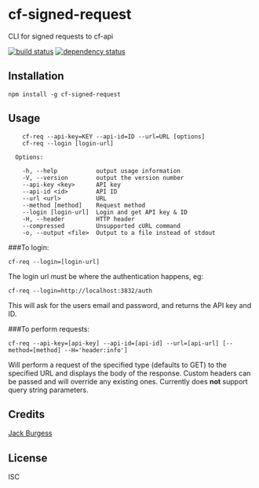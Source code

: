 # cf-signed-request

CLI for signed requests to cf-api

[![build status](https://secure.travis-ci.org/jack828/cf-signed-request.svg)](http://travis-ci.org/jack828/cf-signed-request)
[![dependency status](https://david-dm.org/jack828/cf-signed-request.svg)](https://david-dm.org/jack828/cf-signed-request)

## Installation

```
npm install -g cf-signed-request
```

## Usage

```
    cf-req --api-key=KEY --api-id=ID --url=URL [options]
    cf-req --login [login-url]

  Options:

    -h, --help           output usage information
    -V, --version        output the version number
    --api-key <key>      API key
    --api-id <id>        API ID
    --url <url>          URL
    --method [method]    Request method
    --login [login-url]  Login and get API key & ID
    -H, --header         HTTP header
    --compressed         Unsupported cURL command
    -o, --output <file>  Output to a file instead of stdout
```


###To login:
```
cf-req --login=[login-url]
```
The login url must be where the authentication happens, eg:
```
cf-req --login=http://localhost:3832/auth
```
This will ask for the users email and password, and returns the API key and ID.

###To perform requests:
```
cf-req --api-key=[api-key] --api-id=[api-id] --url=[api-url] [--method=[method] --H='header:info']
```
Will perform a request of the specified type (defaults to GET) to the specified URL and displays the body of the response.
Custom headers can be passed and will override any existing ones.
Currently does **not** support query string parameters.

## Credits
[Jack Burgess](https://github.com/jack828/)

## License

ISC

